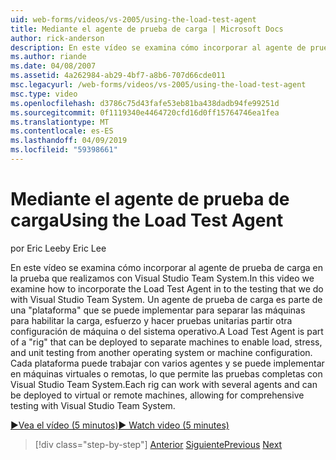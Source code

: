 ```yaml
---
uid: web-forms/videos/vs-2005/using-the-load-test-agent
title: Mediante el agente de prueba de carga | Microsoft Docs
author: rick-anderson
description: En este vídeo se examina cómo incorporar al agente de prueba de carga en la prueba que realizamos con Visual Studio Team System. Un agente de prueba de carga forma parte de un '...
ms.author: riande
ms.date: 04/08/2007
ms.assetid: 4a262984-ab29-4bf7-a8b6-707d66cde011
msc.legacyurl: /web-forms/videos/vs-2005/using-the-load-test-agent
msc.type: video
ms.openlocfilehash: d3786c75d43fafe53eb81ba438dadb94fe99251d
ms.sourcegitcommit: 0f1119340e4464720cfd16d0ff15764746ea1fea
ms.translationtype: MT
ms.contentlocale: es-ES
ms.lasthandoff: 04/09/2019
ms.locfileid: "59398661"
---
```

# <a name="using-the-load-test-agent"></a><span data-ttu-id="76904-104">Mediante el agente de prueba de carga</span><span class="sxs-lookup"><span data-stu-id="76904-104">Using the Load Test Agent</span></span>

<span data-ttu-id="76904-105">por Eric Lee</span><span class="sxs-lookup"><span data-stu-id="76904-105">by Eric Lee</span></span>

<span data-ttu-id="76904-106">En este vídeo se examina cómo incorporar al agente de prueba de carga en la prueba que realizamos con Visual Studio Team System.</span><span class="sxs-lookup"><span data-stu-id="76904-106">In this video we examine how to incorporate the Load Test Agent in to the testing that we do with Visual Studio Team System.</span></span> <span data-ttu-id="76904-107">Un agente de prueba de carga es parte de una "plataforma" que se puede implementar para separar las máquinas para habilitar la carga, esfuerzo y hacer pruebas unitarias partir otra configuración de máquina o del sistema operativo.</span><span class="sxs-lookup"><span data-stu-id="76904-107">A Load Test Agent is part of a "rig" that can be deployed to separate machines to enable load, stress, and unit testing from another operating system or machine configuration.</span></span> <span data-ttu-id="76904-108">Cada plataforma puede trabajar con varios agentes y se puede implementar en máquinas virtuales o remotas, lo que permite las pruebas completas con Visual Studio Team System.</span><span class="sxs-lookup"><span data-stu-id="76904-108">Each rig can work with several agents and can be deployed to virtual or remote machines, allowing for comprehensive testing with Visual Studio Team System.</span></span>

[<span data-ttu-id="76904-109">&#9654;Vea el vídeo (5 minutos)</span><span class="sxs-lookup"><span data-stu-id="76904-109">&#9654; Watch video (5 minutes)</span></span>](https://channel9.msdn.com/Blogs/ASP-NET-Site-Videos/using-the-load-test-agent)

> [!div class="step-by-step"]
> <span data-ttu-id="76904-110">[Anterior](the-effects-of-caching.md)
> [Siguiente](the-effects-of-viewstate.md)</span><span class="sxs-lookup"><span data-stu-id="76904-110">[Previous](the-effects-of-caching.md)
[Next](the-effects-of-viewstate.md)</span></span>
